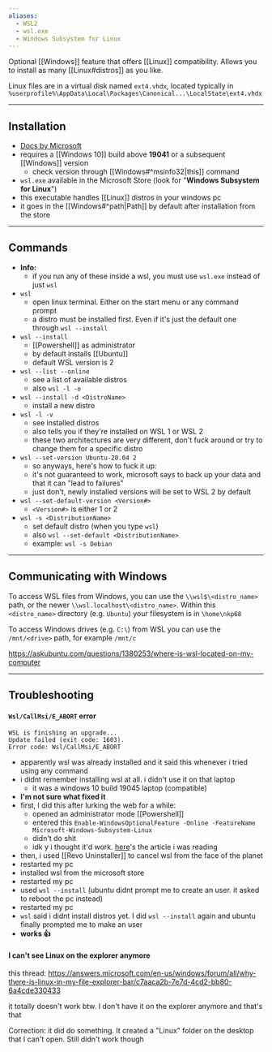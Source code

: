 ```yaml
---
aliases:
  - WSL2
  - wsl.exe
  - Windows Subsystem for Linux
---
```

Optional [[Windows]] feature that offers [[Linux]] compatibility.
Allows you to install as many [[Linux#distros]] as you like.

Linux files are in a virtual disk named `ext4.vhdx`, located typically in `%userprofile%\AppData\Local\Packages\Canonical...\LocalState\ext4.vhdx`

---

## Installation

- [Docs by Microsoft](https://learn.microsoft.com/en-us/windows/wsl/install)
- requires a [[Windows 10]] build above **19041** or a subsequent [[Windows]] version
	- check version through [[Windows#^msinfo32|this]] command
- `wsl.exe` available in the Microsoft Store (look for "**Windows Subsystem for Linux**")
- this executable handles [[Linux]] distros in your windows pc
- it goes in the [[Windows#^path|Path]] by default after installation from the store

---

## Commands

- **Info:**
	- if you run any of these inside a wsl, you must use `wsl.exe` instead of just `wsl`
- `wsl`
	- open linux terminal. Either on the start menu or any command prompt
	- a distro must be installed first. Even if it's just the default one through `wsl --install`
- `wsl --install`
	- [[Powershell]] as administrator
	- by default installs [[Ubuntu]]
	- default WSL version is 2
- `wsl --list --online`
	- see a list of available distros
	- also `wsl -l -o`
- `wsl --install -d <DistroName>`
	- install a new distro
- `wsl -l -v`
	- see installed distros
	- also tells you if they're installed on WSL 1  or WSL 2
	- these two architectures are very different, don't fuck around or try to change them for a specific distro
- `wsl --set-version Ubuntu-20.04 2`
	- so anyways, here's how to fuck it up:
	- it's not guaranteed to work, microsoft says to back up your data and that it can "lead to failures"
	- just don't, newly installed versions will be set to WSL 2 by default
- `wsl --set-default-version <Version#>`
	- `<Version#>` is either 1 or 2
- `wsl -s <DistributionName>`
	- set default distro (when you type `wsl`)
	- also `wsl --set-default <DistributionName>`
	- example: `wsl -s Debian`

---

## Communicating with Windows

To access WSL files from Windows, you can use the `\\wsl$\<distro_name>` path, or the newer `\\wsl.localhost\<distro_name>`.
Within this `<distro_name>` directory (e.g. `Ubuntu`) your filesystem is in `\home\nkp68`

To access Windows drives (e.g. `C:\`) from WSL you can use the `/mnt/<drive>` path, for example `/mnt/c`

https://askubuntu.com/questions/1380253/where-is-wsl-located-on-my-computer

---

## Troubleshooting

#### `Wsl/CallMsi/E_ABORT` error

```shell
WSL is finishing an upgrade...
Update failed (exit code: 1603).
Error code: Wsl/CallMsi/E_ABORT
```
- apparently wsl was already installed and it said this whenever i tried using any command
- i didnt remember installing wsl at all. i didn't use it on that laptop
	- it was a windows 10 build 19045 laptop (compatible)
- **I'm not sure what fixed it**
- first, I did this after lurking the web for a while:
	- opened an administrator mode [[Powershell]]
	- entered this `Enable-WindowsOptionalFeature -Online -FeatureName Microsoft-Windows-Subsystem-Linux`
	- didn't do shit
	- idk y i thought it'd work. [here](https://learn.microsoft.com/en-us/windows/wsl/troubleshooting)'s the article i was reading
- then, i used [[Revo Uninstaller]] to cancel wsl from the face of the planet
- restarted my pc
- installed wsl from the microsoft store
- restarted my pc
- used `wsl --install` (ubuntu didnt prompt me to create an user. it asked to reboot the pc instead)
- restarted my pc
- `wsl` said i didnt install distros yet. I did `wsl --install` again and ubuntu finally prompted me to make an user
- **works :thumbsup:**

#### I can't see Linux on the explorer anymore

this thread: https://answers.microsoft.com/en-us/windows/forum/all/why-there-is-linux-in-my-file-explorer-bar/c7aaca2b-7e7d-4cd2-bb80-6a4cde330433

it totally doesn't work btw. I don't have it on the explorer anymore and that's that

Correction: it did do something. It created a "Linux" folder on the desktop that I can't open. Still didn't work though